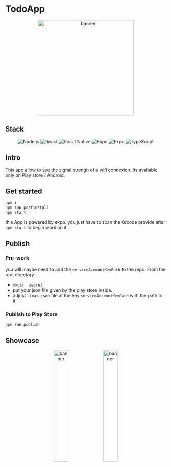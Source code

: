 # TodoApp

<p align="center">
<img src="doc/images/signal-strength.png" alt="banner" height="300px"/>
</p>

## Stack

<div align="center">

![Node.js](https://img.shields.io/static/v1?style=for-the-badge&message=Node.js&color=339933&logo=Node.js&logoColor=FFFFFF&label=16.19)
![React](https://img.shields.io/static/v1?style=for-the-badge&message=React&color=222222&logo=React&logoColor=61DAFB&label=18.2)
![React Native](https://img.shields.io/static/v1?style=for-the-badge&message=React%20Native&color=222222&logo=React&logoColor=61DAFB&label=71.6)
![Expo](https://img.shields.io/static/v1?style=for-the-badge&message=Expo&color=000020&logo=Expo&logoColor=FFFFFF&label=SDK%2048)
![Expo](https://img.shields.io/static/v1?style=for-the-badge&message=Expo%20EAS&color=000020&logo=Expo&logoColor=FFFFFF&label=)
![TypeScript](https://img.shields.io/static/v1?style=for-the-badge&message=TypeScript&color=3178C6&logo=TypeScript&logoColor=FFFFFF&label=4.9)

</div>

## Intro 

This app allow to see the signal strengh of a wifi connexion. Its available only on Play store / Android.

## Get started

```sh
npm i
npm run postinstall
npm start
```

this App is powered by expo. you just have to scan the Qrcode provide after `npm start` to begin work on it

## Publish

### Pre-work

you will maybe need to add the `serviceAccountKeyPath` to the repo. From the root directory :
- `mkdir .secret`
- put your json file given by the play store inside.
- adjust `./eas.json` file at the key `serviceAccountKeyPath` with the path to it.

### Publish to Play Store

```sh
npm run publish
```

## Showcase

<div align="center">
<img src="doc/images/Screenshot_20230419-191004_signalstrengh.jpg" alt="banner" width="30%"/>
<img src="doc/images/Screenshot_20230419-191047_signalstrengh.jpg" alt="banner" width="30%"/>
</div>
